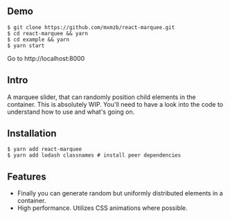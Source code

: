 ## Demo

```
$ git clone https://github.com/mxmzb/react-marquee.git
$ cd react-marquee && yarn
$ cd example && yarn
$ yarn start
```

Go to http://localhost:8000

## Intro

A marquee slider, that can randomly position child elements in the container. This is absolutely WIP. You'll need to have a look into the code to understand how to use and what's going on.

## Installation

```
$ yarn add react-marquee
$ yarn add lodash classnames # install peer dependencies
```

## Features

- Finally you can generate random but uniformly distributed elements in a container.
- High performance. Utilizes CSS animations where possible.
